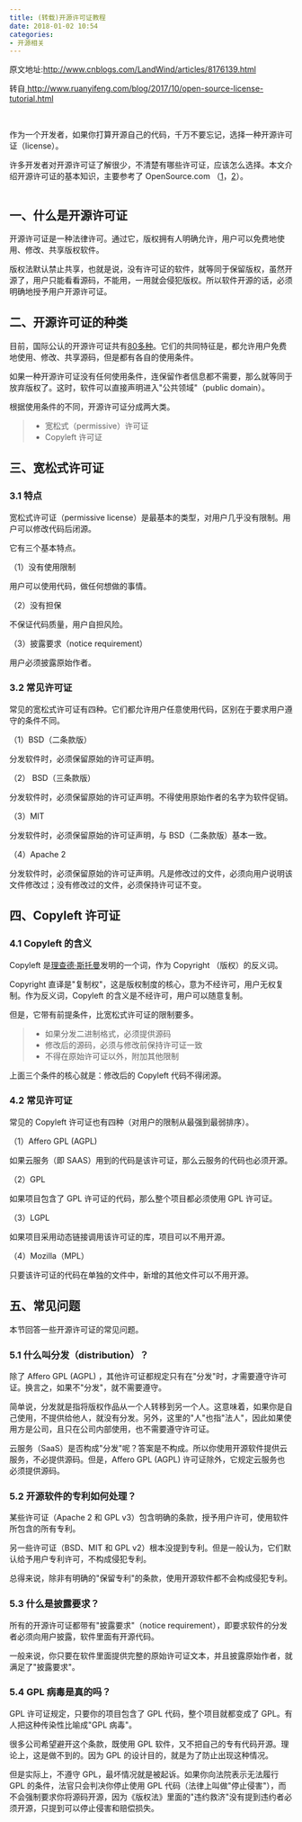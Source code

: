 ```yaml
---
title: (转载)开源许可证教程
date: 2018-01-02 10:54
categories: 
- 开源相关
---
```

原文地址:<a href="http://www.cnblogs.com/LandWind/articles/8176139.html" style="font-size: 200%;color: #000;">http://www.cnblogs.com/LandWind/articles/8176139.html</a>
<p>&#36716;&#33258;<a href="http://www.ruanyifeng.com/blog/2017/10/open-source-license-tutorial.html" target="_blank">&nbsp;http://www.ruanyifeng.com/blog/2017/10/open-source-license-tutorial.html</a></p>
<p>&nbsp;</p>
<p>&#20316;&#20026;&#19968;&#20010;&#24320;&#21457;&#32773;&#65292;&#22914;&#26524;&#20320;&#25171;&#31639;&#24320;&#28304;&#33258;&#24049;&#30340;&#20195;&#30721;&#65292;&#21315;&#19975;&#19981;&#35201;&#24536;&#35760;&#65292;&#36873;&#25321;&#19968;&#31181;&#24320;&#28304;&#35768;&#21487;&#35777;&#65288;license&#65289;&#12290;</p>
<p>&#35768;&#22810;&#24320;&#21457;&#32773;&#23545;&#24320;&#28304;&#35768;&#21487;&#35777;&#20102;&#35299;&#24456;&#23569;&#65292;&#19981;&#28165;&#26970;&#26377;&#21738;&#20123;&#35768;&#21487;&#35777;&#65292;&#24212;&#35813;&#24590;&#20040;&#36873;&#25321;&#12290;&#26412;&#25991;&#20171;&#32461;&#24320;&#28304;&#35768;&#21487;&#35777;&#30340;&#22522;&#26412;&#30693;&#35782;&#65292;&#20027;&#35201;&#21442;&#32771;&#20102; OpenSource.com &#65288;<a href="https://opensource.com/article/17/9/9-open-source-software-rules-startups" target="_blank">1</a>&#65292;<a href="https://opensource.com/article/17/9/open-source-licensing" target="_blank">2</a>&#65289;&#12290;</p>
<p><img title src="http://www.ruanyifeng.com/blogimg/asset/2017/bg2017101101.jpg" alt></p>
<h2>&#19968;&#12289;&#20160;&#20040;&#26159;&#24320;&#28304;&#35768;&#21487;&#35777;</h2>
<p>&#24320;&#28304;&#35768;&#21487;&#35777;&#26159;&#19968;&#31181;&#27861;&#24459;&#35768;&#21487;&#12290;&#36890;&#36807;&#23427;&#65292;&#29256;&#26435;&#25317;&#26377;&#20154;&#26126;&#30830;&#20801;&#35768;&#65292;&#29992;&#25143;&#21487;&#20197;&#20813;&#36153;&#22320;&#20351;&#29992;&#12289;&#20462;&#25913;&#12289;&#20849;&#20139;&#29256;&#26435;&#36719;&#20214;&#12290;</p>
<p>&#29256;&#26435;&#27861;&#40664;&#35748;&#31105;&#27490;&#20849;&#20139;&#65292;&#20063;&#23601;&#26159;&#35828;&#65292;&#27809;&#26377;&#35768;&#21487;&#35777;&#30340;&#36719;&#20214;&#65292;&#23601;&#31561;&#21516;&#20110;&#20445;&#30041;&#29256;&#26435;&#65292;&#34429;&#28982;&#24320;&#28304;&#20102;&#65292;&#29992;&#25143;&#21482;&#33021;&#30475;&#30475;&#28304;&#30721;&#65292;&#19981;&#33021;&#29992;&#65292;&#19968;&#29992;&#23601;&#20250;&#20405;&#29359;&#29256;&#26435;&#12290;&#25152;&#20197;&#36719;&#20214;&#24320;&#28304;&#30340;&#35805;&#65292;&#24517;&#39035;&#26126;&#30830;&#22320;&#25480;&#20104;&#29992;&#25143;&#24320;&#28304;&#35768;&#21487;&#35777;&#12290;</p>
<h2>&#20108;&#12289;&#24320;&#28304;&#35768;&#21487;&#35777;&#30340;&#31181;&#31867;</h2>
<p>&#30446;&#21069;&#65292;&#22269;&#38469;&#20844;&#35748;&#30340;&#24320;&#28304;&#35768;&#21487;&#35777;&#20849;&#26377;<a href="https://opensource.org/licenses/alphabetical" target="_blank">80&#22810;&#31181;</a>&#12290;&#23427;&#20204;&#30340;&#20849;&#21516;&#29305;&#24449;&#26159;&#65292;&#37117;&#20801;&#35768;&#29992;&#25143;&#20813;&#36153;&#22320;&#20351;&#29992;&#12289;&#20462;&#25913;&#12289;&#20849;&#20139;&#28304;&#30721;&#65292;&#20294;&#26159;&#37117;&#26377;&#21508;&#33258;&#30340;&#20351;&#29992;&#26465;&#20214;&#12290;</p>
<p>&#22914;&#26524;&#19968;&#31181;&#24320;&#28304;&#35768;&#21487;&#35777;&#27809;&#26377;&#20219;&#20309;&#20351;&#29992;&#26465;&#20214;&#65292;&#36830;&#20445;&#30041;&#20316;&#32773;&#20449;&#24687;&#37117;&#19981;&#38656;&#35201;&#65292;&#37027;&#20040;&#23601;&#31561;&#21516;&#20110;&#25918;&#24323;&#29256;&#26435;&#20102;&#12290;&#36825;&#26102;&#65292;&#36719;&#20214;&#21487;&#20197;&#30452;&#25509;&#22768;&#26126;&#36827;&#20837;&quot;&#20844;&#20849;&#39046;&#22495;&quot;&#65288;public domain&#65289;&#12290;</p>
<p>&#26681;&#25454;&#20351;&#29992;&#26465;&#20214;&#30340;&#19981;&#21516;&#65292;&#24320;&#28304;&#35768;&#21487;&#35777;&#20998;&#25104;&#20004;&#22823;&#31867;&#12290;</p>
<blockquote>
<ul>
<li>&#23485;&#26494;&#24335;&#65288;permissive&#65289;&#35768;&#21487;&#35777;</li>
<li>Copyleft &#35768;&#21487;&#35777;</li>
</ul>
</blockquote>
<h2>&#19977;&#12289;&#23485;&#26494;&#24335;&#35768;&#21487;&#35777;</h2>
<h3>3.1 &#29305;&#28857;</h3>
<p>&#23485;&#26494;&#24335;&#35768;&#21487;&#35777;&#65288;permissive license&#65289;&#26159;&#26368;&#22522;&#26412;&#30340;&#31867;&#22411;&#65292;&#23545;&#29992;&#25143;&#20960;&#20046;&#27809;&#26377;&#38480;&#21046;&#12290;&#29992;&#25143;&#21487;&#20197;&#20462;&#25913;&#20195;&#30721;&#21518;&#38381;&#28304;&#12290;</p>
<p>&#23427;&#26377;&#19977;&#20010;&#22522;&#26412;&#29305;&#28857;&#12290;</p>
<p>&#65288;1&#65289;&#27809;&#26377;&#20351;&#29992;&#38480;&#21046;</p>
<p>&#29992;&#25143;&#21487;&#20197;&#20351;&#29992;&#20195;&#30721;&#65292;&#20570;&#20219;&#20309;&#24819;&#20570;&#30340;&#20107;&#24773;&#12290;</p>
<p>&#65288;2&#65289;&#27809;&#26377;&#25285;&#20445;</p>
<p>&#19981;&#20445;&#35777;&#20195;&#30721;&#36136;&#37327;&#65292;&#29992;&#25143;&#33258;&#25285;&#39118;&#38505;&#12290;</p>
<p>&#65288;3&#65289;&#25259;&#38706;&#35201;&#27714;&#65288;notice requirement&#65289;</p>
<p>&#29992;&#25143;&#24517;&#39035;&#25259;&#38706;&#21407;&#22987;&#20316;&#32773;&#12290;</p>
<h3>3.2 &#24120;&#35265;&#35768;&#21487;&#35777;</h3>
<p>&#24120;&#35265;&#30340;&#23485;&#26494;&#24335;&#35768;&#21487;&#35777;&#26377;&#22235;&#31181;&#12290;&#23427;&#20204;&#37117;&#20801;&#35768;&#29992;&#25143;&#20219;&#24847;&#20351;&#29992;&#20195;&#30721;&#65292;&#21306;&#21035;&#22312;&#20110;&#35201;&#27714;&#29992;&#25143;&#36981;&#23432;&#30340;&#26465;&#20214;&#19981;&#21516;&#12290;</p>
<p>&#65288;1&#65289;BSD&#65288;&#20108;&#26465;&#27454;&#29256;&#65289;</p>
<p>&#20998;&#21457;&#36719;&#20214;&#26102;&#65292;&#24517;&#39035;&#20445;&#30041;&#21407;&#22987;&#30340;&#35768;&#21487;&#35777;&#22768;&#26126;&#12290;</p>
<p>&#65288;2&#65289; BSD&#65288;&#19977;&#26465;&#27454;&#29256;&#65289;</p>
<p>&#20998;&#21457;&#36719;&#20214;&#26102;&#65292;&#24517;&#39035;&#20445;&#30041;&#21407;&#22987;&#30340;&#35768;&#21487;&#35777;&#22768;&#26126;&#12290;&#19981;&#24471;&#20351;&#29992;&#21407;&#22987;&#20316;&#32773;&#30340;&#21517;&#23383;&#20026;&#36719;&#20214;&#20419;&#38144;&#12290;</p>
<p>&#65288;3&#65289;MIT</p>
<p>&#20998;&#21457;&#36719;&#20214;&#26102;&#65292;&#24517;&#39035;&#20445;&#30041;&#21407;&#22987;&#30340;&#35768;&#21487;&#35777;&#22768;&#26126;&#65292;&#19982; BSD&#65288;&#20108;&#26465;&#27454;&#29256;&#65289;&#22522;&#26412;&#19968;&#33268;&#12290;</p>
<p>&#65288;4&#65289;Apache 2</p>
<p>&#20998;&#21457;&#36719;&#20214;&#26102;&#65292;&#24517;&#39035;&#20445;&#30041;&#21407;&#22987;&#30340;&#35768;&#21487;&#35777;&#22768;&#26126;&#12290;&#20961;&#26159;&#20462;&#25913;&#36807;&#30340;&#25991;&#20214;&#65292;&#24517;&#39035;&#21521;&#29992;&#25143;&#35828;&#26126;&#35813;&#25991;&#20214;&#20462;&#25913;&#36807;&#65307;&#27809;&#26377;&#20462;&#25913;&#36807;&#30340;&#25991;&#20214;&#65292;&#24517;&#39035;&#20445;&#25345;&#35768;&#21487;&#35777;&#19981;&#21464;&#12290;</p>
<h2>&#22235;&#12289;Copyleft &#35768;&#21487;&#35777;</h2>
<h3>4.1 Copyleft &#30340;&#21547;&#20041;</h3>
<p>Copyleft &#26159;<a href="http://www.ruanyifeng.com/blog/2005/03/post_112.html" target="_blank">&#29702;&#26597;&#24503;&#183;&#26031;&#25176;&#26364;</a>&#21457;&#26126;&#30340;&#19968;&#20010;&#35789;&#65292;&#20316;&#20026; Copyright &#65288;&#29256;&#26435;&#65289;&#30340;&#21453;&#20041;&#35789;&#12290;</p>
<p>Copyright &#30452;&#35793;&#26159;&quot;&#22797;&#21046;&#26435;&quot;&#65292;&#36825;&#26159;&#29256;&#26435;&#21046;&#24230;&#30340;&#26680;&#24515;&#65292;&#24847;&#20026;&#19981;&#32463;&#35768;&#21487;&#65292;&#29992;&#25143;&#26080;&#26435;&#22797;&#21046;&#12290;&#20316;&#20026;&#21453;&#20041;&#35789;&#65292;Copyleft &#30340;&#21547;&#20041;&#26159;&#19981;&#32463;&#35768;&#21487;&#65292;&#29992;&#25143;&#21487;&#20197;&#38543;&#24847;&#22797;&#21046;&#12290;</p>
<p>&#20294;&#26159;&#65292;&#23427;&#24102;&#26377;&#21069;&#25552;&#26465;&#20214;&#65292;&#27604;&#23485;&#26494;&#24335;&#35768;&#21487;&#35777;&#30340;&#38480;&#21046;&#35201;&#22810;&#12290;</p>
<blockquote>
<ul>
<li>&#22914;&#26524;&#20998;&#21457;&#20108;&#36827;&#21046;&#26684;&#24335;&#65292;&#24517;&#39035;&#25552;&#20379;&#28304;&#30721;</li>
<li>&#20462;&#25913;&#21518;&#30340;&#28304;&#30721;&#65292;&#24517;&#39035;&#19982;&#20462;&#25913;&#21069;&#20445;&#25345;&#35768;&#21487;&#35777;&#19968;&#33268;</li>
<li>&#19981;&#24471;&#22312;&#21407;&#22987;&#35768;&#21487;&#35777;&#20197;&#22806;&#65292;&#38468;&#21152;&#20854;&#20182;&#38480;&#21046;</li>
</ul>
</blockquote>
<p>&#19978;&#38754;&#19977;&#20010;&#26465;&#20214;&#30340;&#26680;&#24515;&#23601;&#26159;&#65306;&#20462;&#25913;&#21518;&#30340; Copyleft &#20195;&#30721;&#19981;&#24471;&#38381;&#28304;&#12290;</p>
<h3>4.2 &#24120;&#35265;&#35768;&#21487;&#35777;</h3>
<p>&#24120;&#35265;&#30340; Copyleft &#35768;&#21487;&#35777;&#20063;&#26377;&#22235;&#31181;&#65288;&#23545;&#29992;&#25143;&#30340;&#38480;&#21046;&#20174;&#26368;&#24378;&#21040;&#26368;&#24369;&#25490;&#24207;&#65289;&#12290;</p>
<p>&#65288;1&#65289;Affero GPL (AGPL)</p>
<p>&#22914;&#26524;&#20113;&#26381;&#21153;&#65288;&#21363; SAAS&#65289;&#29992;&#21040;&#30340;&#20195;&#30721;&#26159;&#35813;&#35768;&#21487;&#35777;&#65292;&#37027;&#20040;&#20113;&#26381;&#21153;&#30340;&#20195;&#30721;&#20063;&#24517;&#39035;&#24320;&#28304;&#12290;</p>
<p>&#65288;2&#65289;GPL</p>
<p>&#22914;&#26524;&#39033;&#30446;&#21253;&#21547;&#20102; GPL &#35768;&#21487;&#35777;&#30340;&#20195;&#30721;&#65292;&#37027;&#20040;&#25972;&#20010;&#39033;&#30446;&#37117;&#24517;&#39035;&#20351;&#29992; GPL &#35768;&#21487;&#35777;&#12290;</p>
<p>&#65288;3&#65289;LGPL</p>
<p>&#22914;&#26524;&#39033;&#30446;&#37319;&#29992;&#21160;&#24577;&#38142;&#25509;&#35843;&#29992;&#35813;&#35768;&#21487;&#35777;&#30340;&#24211;&#65292;&#39033;&#30446;&#21487;&#20197;&#19981;&#29992;&#24320;&#28304;&#12290;</p>
<p>&#65288;4&#65289;Mozilla&#65288;MPL&#65289;</p>
<p>&#21482;&#35201;&#35813;&#35768;&#21487;&#35777;&#30340;&#20195;&#30721;&#22312;&#21333;&#29420;&#30340;&#25991;&#20214;&#20013;&#65292;&#26032;&#22686;&#30340;&#20854;&#20182;&#25991;&#20214;&#21487;&#20197;&#19981;&#29992;&#24320;&#28304;&#12290;</p>
<h2>&#20116;&#12289;&#24120;&#35265;&#38382;&#39064;</h2>
<p>&#26412;&#33410;&#22238;&#31572;&#19968;&#20123;&#24320;&#28304;&#35768;&#21487;&#35777;&#30340;&#24120;&#35265;&#38382;&#39064;&#12290;</p>
<h3>5.1 &#20160;&#20040;&#21483;&#20998;&#21457;&#65288;distribution&#65289;&#65311;</h3>
<p>&#38500;&#20102; Affero GPL (AGPL) &#65292;&#20854;&#20182;&#35768;&#21487;&#35777;&#37117;&#35268;&#23450;&#21482;&#26377;&#22312;&quot;&#20998;&#21457;&quot;&#26102;&#65292;&#25165;&#38656;&#35201;&#36981;&#23432;&#35768;&#21487;&#35777;&#12290;&#25442;&#35328;&#20043;&#65292;&#22914;&#26524;&#19981;&quot;&#20998;&#21457;&quot;&#65292;&#23601;&#19981;&#38656;&#35201;&#36981;&#23432;&#12290;</p>
<p>&#31616;&#21333;&#35828;&#65292;&#20998;&#21457;&#23601;&#26159;&#25351;&#23558;&#29256;&#26435;&#20316;&#21697;&#20174;&#19968;&#20010;&#20154;&#36716;&#31227;&#21040;&#21478;&#19968;&#20010;&#20154;&#12290;&#36825;&#24847;&#21619;&#30528;&#65292;&#22914;&#26524;&#20320;&#26159;&#33258;&#24049;&#20351;&#29992;&#65292;&#19981;&#25552;&#20379;&#32473;&#20182;&#20154;&#65292;&#23601;&#27809;&#26377;&#20998;&#21457;&#12290;&#21478;&#22806;&#65292;&#36825;&#37324;&#30340;&quot;&#20154;&quot;&#20063;&#25351;&quot;&#27861;&#20154;&quot;&#65292;&#22240;&#27492;&#22914;&#26524;&#20351;&#29992;&#26041;&#26159;&#20844;&#21496;&#65292;&#19988;&#21482;&#22312;&#20844;&#21496;&#20869;&#37096;&#20351;&#29992;&#65292;&#20063;&#19981;&#38656;&#35201;&#36981;&#23432;&#35768;&#21487;&#35777;&#12290;</p>
<p>&#20113;&#26381;&#21153;&#65288;SaaS&#65289;&#26159;&#21542;&#26500;&#25104;&quot;&#20998;&#21457;&quot;&#21602;&#65311;&#31572;&#26696;&#26159;&#19981;&#26500;&#25104;&#12290;&#25152;&#20197;&#20320;&#20351;&#29992;&#24320;&#28304;&#36719;&#20214;&#25552;&#20379;&#20113;&#26381;&#21153;&#65292;&#19981;&#24517;&#25552;&#20379;&#28304;&#30721;&#12290;&#20294;&#26159;&#65292;Affero GPL (AGPL) &#35768;&#21487;&#35777;&#38500;&#22806;&#65292;&#23427;&#35268;&#23450;&#20113;&#26381;&#21153;&#20063;&#24517;&#39035;&#25552;&#20379;&#28304;&#30721;&#12290;</p>
<h3>5.2 &#24320;&#28304;&#36719;&#20214;&#30340;&#19987;&#21033;&#22914;&#20309;&#22788;&#29702;&#65311;</h3>
<p>&#26576;&#20123;&#35768;&#21487;&#35777;&#65288;Apache 2 &#21644; GPL v3&#65289;&#21253;&#21547;&#26126;&#30830;&#30340;&#26465;&#27454;&#65292;&#25480;&#20104;&#29992;&#25143;&#35768;&#21487;&#65292;&#20351;&#29992;&#36719;&#20214;&#25152;&#21253;&#21547;&#30340;&#25152;&#26377;&#19987;&#21033;&#12290;</p>
<p>&#21478;&#19968;&#20123;&#35768;&#21487;&#35777;&#65288;BSD&#12289;MIT &#21644; GPL v2&#65289;&#26681;&#26412;&#27809;&#25552;&#21040;&#19987;&#21033;&#12290;&#20294;&#26159;&#19968;&#33324;&#35748;&#20026;&#65292;&#23427;&#20204;&#40664;&#35748;&#32473;&#20104;&#29992;&#25143;&#19987;&#21033;&#35768;&#21487;&#65292;&#19981;&#26500;&#25104;&#20405;&#29359;&#19987;&#21033;&#12290;</p>
<p>&#24635;&#24471;&#26469;&#35828;&#65292;&#38500;&#38750;&#26377;&#26126;&#30830;&#30340;&quot;&#20445;&#30041;&#19987;&#21033;&quot;&#30340;&#26465;&#27454;&#65292;&#20351;&#29992;&#24320;&#28304;&#36719;&#20214;&#37117;&#19981;&#20250;&#26500;&#25104;&#20405;&#29359;&#19987;&#21033;&#12290;</p>
<h3>5.3 &#20160;&#20040;&#26159;&#25259;&#38706;&#35201;&#27714;&#65311;</h3>
<p>&#25152;&#26377;&#30340;&#24320;&#28304;&#35768;&#21487;&#35777;&#37117;&#24102;&#26377;&quot;&#25259;&#38706;&#35201;&#27714;&quot;&#65288;notice requirement&#65289;&#65292;&#21363;&#35201;&#27714;&#36719;&#20214;&#30340;&#20998;&#21457;&#32773;&#24517;&#39035;&#21521;&#29992;&#25143;&#25259;&#38706;&#65292;&#36719;&#20214;&#37324;&#38754;&#26377;&#24320;&#28304;&#20195;&#30721;&#12290;</p>
<p>&#19968;&#33324;&#26469;&#35828;&#65292;&#20320;&#21482;&#35201;&#22312;&#36719;&#20214;&#37324;&#38754;&#25552;&#20379;&#23436;&#25972;&#30340;&#21407;&#22987;&#35768;&#21487;&#35777;&#25991;&#26412;&#65292;&#24182;&#19988;&#25259;&#38706;&#21407;&#22987;&#20316;&#32773;&#65292;&#23601;&#28385;&#36275;&#20102;&quot;&#25259;&#38706;&#35201;&#27714;&quot;&#12290;</p>
<h3>5.4 GPL &#30149;&#27602;&#26159;&#30495;&#30340;&#21527;&#65311;</h3>
<p>GPL &#35768;&#21487;&#35777;&#35268;&#23450;&#65292;&#21482;&#35201;&#20320;&#30340;&#39033;&#30446;&#21253;&#21547;&#20102; GPL &#20195;&#30721;&#65292;&#25972;&#20010;&#39033;&#30446;&#23601;&#37117;&#21464;&#25104;&#20102; GPL&#12290;&#26377;&#20154;&#25226;&#36825;&#31181;&#20256;&#26579;&#24615;&#27604;&#21947;&#25104;&quot;GPL &#30149;&#27602;&quot;&#12290;</p>
<p>&#24456;&#22810;&#20844;&#21496;&#24076;&#26395;&#36991;&#24320;&#36825;&#20010;&#26465;&#27454;&#65292;&#26082;&#20351;&#29992; GPL &#36719;&#20214;&#65292;&#21448;&#19981;&#25226;&#33258;&#24049;&#30340;&#19987;&#26377;&#20195;&#30721;&#24320;&#28304;&#12290;&#29702;&#35770;&#19978;&#65292;&#36825;&#26159;&#20570;&#19981;&#21040;&#30340;&#12290;&#22240;&#20026; GPL &#30340;&#35774;&#35745;&#30446;&#30340;&#65292;&#23601;&#26159;&#20026;&#20102;&#38450;&#27490;&#20986;&#29616;&#36825;&#31181;&#24773;&#20917;&#12290;</p>
<p>&#20294;&#26159;&#23454;&#38469;&#19978;&#65292;&#19981;&#36981;&#23432; GPL&#65292;&#26368;&#22351;&#24773;&#20917;&#23601;&#26159;&#34987;&#36215;&#35785;&#12290;&#22914;&#26524;&#20320;&#21521;&#27861;&#38498;&#34920;&#31034;&#26080;&#27861;&#23653;&#34892; GPL &#30340;&#26465;&#20214;&#65292;&#27861;&#23448;&#21482;&#20250;&#21028;&#20915;&#20320;&#20572;&#27490;&#20351;&#29992; GPL &#20195;&#30721;&#65288;&#27861;&#24459;&#19978;&#21483;&#20570;&quot;&#20572;&#27490;&#20405;&#23475;&quot;&#65289;&#65292;&#32780;&#19981;&#20250;&#24378;&#21046;&#35201;&#27714;&#20320;&#23558;&#28304;&#30721;&#24320;&#28304;&#65292;&#22240;&#20026;&#12298;&#29256;&#26435;&#27861;&#12299;&#37324;&#38754;&#30340;&quot;&#36829;&#32422;&#25937;&#27982;&quot;&#27809;&#26377;&#25552;&#21040;&#36829;&#32422;&#32773;&#24517;&#39035;&#24320;&#28304;&#65292;&#21482;&#25552;&#21040;&#21487;&#20197;&#20572;&#27490;&#20405;&#23475;&#21644;&#36180;&#20607;&#25439;&#22833;&#12290;</p>

